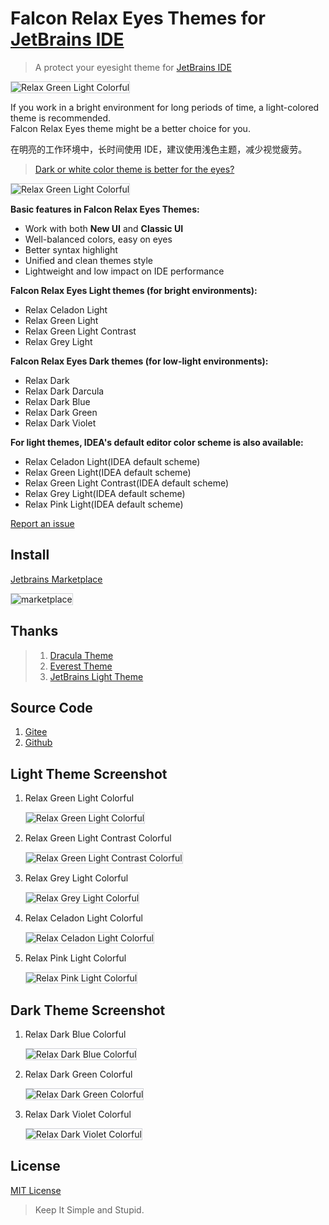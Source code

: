 # Falcon Relax Eyes Themes for [JetBrains IDE](https://www.jetbrains.com/)

> A protect your eyesight theme for [JetBrains IDE](https://www.jetbrains.com/)

<img src="./assets/home.png" alt="Relax Green Light Colorful" style="border: 1px solid #CED0D6;">

If you work in a bright environment for long periods of time, a light-colored theme is recommended.
<br/>
Falcon Relax Eyes theme might be a better choice for you.<br/>

在明亮的工作环境中，长时间使用 IDE，建议使用浅色主题，减少视觉疲劳。<br/>

> <a href="https://ux.stackexchange.com/questions/53264/dark-or-white-color-theme-is-better-for-the-eyes">Dark or white color theme is better for the eyes?</a>
<img src="./assets/about.jpg" alt="Relax Green Light Colorful" style="border: 1px solid #CED0D6;">

**Basic features in Falcon Relax Eyes Themes:**

- Work with both **New UI** and **Classic UI**
- Well-balanced colors, easy on eyes
- Better syntax highlight
- Unified and clean themes style
- Lightweight and low impact on IDE performance

**Falcon Relax Eyes Light themes (for bright environments):**

- Relax Celadon Light
- Relax Green Light
- Relax Green Light Contrast
- Relax Grey Light

**Falcon Relax Eyes Dark themes (for low-light environments):**

- Relax Dark
- Relax Dark Darcula
- Relax Dark Blue
- Relax Dark Green
- Relax Dark Violet

<b>For light themes, IDEA's default editor color scheme is also available:</b>
- Relax Celadon Light(IDEA default scheme)
- Relax Green Light(IDEA default scheme)
- Relax Green Light Contrast(IDEA default scheme)
- Relax Grey Light(IDEA default scheme)
- Relax Pink Light(IDEA default scheme)

<a href="https://github.com/panxiaoan/falcon-jetbrains-themes/issues">Report an issue</a>

## Install

[Jetbrains Marketplace](https://plugins.jetbrains.com/plugin/26026-falcon-relax-eyes-light-theme)

<img src="./assets/marketplace.jpg" alt="marketplace" style="border: 1px solid #CED0D6;">

## Thanks

> 1. [Dracula Theme](https://plugins.jetbrains.com/plugin/12275-dracula-theme)
> 2. [Everest Theme](https://plugins.jetbrains.com/plugin/22653-everest-theme)
> 3. [JetBrains Light Theme](https://www.jetbrains.com/idea/)

## Source Code

1. [Gitee](https://gitee.com/panxiaoan/falcon-jetbrains-themes)
2. [Github](https://github.com/panxiaoan/falcon-jetbrains-themes)

## Light Theme Screenshot

1. Relax Green Light Colorful

    <img src="./assets/relax-green-light-colorful.jpg" alt="Relax Green Light Colorful" style="border: 1px solid #CED0D6;">

2. Relax Green Light Contrast Colorful

    <img src="./assets/relax-green-light-contrast-colorful.jpg" alt="Relax Green Light Contrast Colorful" style="border: 1px solid #CED0D6;">

3. Relax Grey Light Colorful

    <img src="./assets/relax-grey-light-colorful.jpg" alt="Relax Grey Light Colorful" style="border: 1px solid #CED0D6;">

4. Relax Celadon Light Colorful

    <img src="./assets/relax-celadon-light-colorful.jpg" alt="Relax Celadon Light Colorful" style="border: 1px solid #CED0D6;">

5. Relax Pink Light Colorful

    <img src="./assets/relax-pink-light-colorful.jpg" alt="Relax Pink Light Colorful" style="border: 1px solid #CED0D6;">

## Dark Theme Screenshot

1. Relax Dark Blue Colorful

    <img src="./assets/relax-dark-blue-colorful.jpg" alt="Relax Dark Blue Colorful" style="border: 1px solid #CED0D6;">

2. Relax Dark Green Colorful

    <img src="./assets/relax-dark-green-colorful.jpg" alt="Relax Dark Green Colorful" style="border: 1px solid #CED0D6;">

3. Relax Dark Violet Colorful

    <img src="./assets/relax-dark-violet-colorful.jpg" alt="Relax Dark Violet Colorful" style="border: 1px solid #CED0D6;">

## License

[MIT License](./LICENSE)

> Keep It Simple and Stupid.